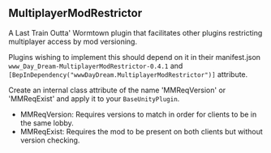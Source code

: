 ## MultiplayerModRestrictor
A Last Train Outta' Wormtown plugin that facilitates other plugins restricting multiplayer access by mod versioning.

Plugins wishing to implement this should depend on it in their manifest.json `www_Day_Dream-MultiplayerModRestrictor-0.4.1` and `[BepInDependency("wwwDayDream.MultiplayerModRestrictor")]` attribute.

Create an internal class attribute of the name 'MMReqVersion' or 'MMReqExist' and apply it to your `BaseUnityPlugin`.

* MMReqVersion: Requires versions to match in order for clients to be in the same lobby.
* MMReqExist: Requires the mod to be present on both clients but without version checking.